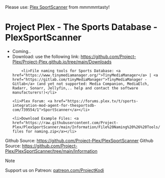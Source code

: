 


Please use: <a href="https://github.com/mmmmmtasty/SportScanner">Plex SportScanner</a> from mmmmmtasty!

# Project Plex - The Sports Database - PlexSportScanner 

<p align="left">
    
<ul>
    <li>Coming..</li>
    <li>Download: use the following link: <a href="https://github.com/Project-Plex/Project-Plex.github.io/tree/main/Downloads">https://github.com/Project-Plex/Project-Plex.github.io/tree/main/Downloads</a></li>
    
        <li>File naming tools for Sports Database: <a href="https://www.tinymediamanager.org/">TinyMediaManager</a> | <a href="https://gitlab.com/tinyMediaManager">TinyMediaManager - Gitlab</a> (and yet not supported: Media Companion, MediaElch, Radarr, Sonarr, Jellyfin,.. help and contact the software manufacturers!)</li>
        
    <li>Plex Forum: <a href="https://forums.plex.tv/t/sports-integration-mod-agent-for-thesportsdb-com/739554/1">SportScanner</a></li>
    
    <li>Download Example Files: <a href="https://raw.githubusercontent.com/Project-Plex/PlexSportScanner/main/Information/File%20Naming%20%26%20Tools/Example%20files%20for%20naming/Example%20files%20for%20naming.zip">Example files for naming.zip</a></li>
    
  </ul>
  </p>

Github Source: <a href="https://github.com/Project-Plex/PlexSportScanner">https://github.com/Project-Plex/PlexSportScanner</a>
Github Source: <a href="https://github.com/Project-Plex/PlexSportScanner/tree/main/Information">https://github.com/Project-Plex/PlexSportScanner/tree/main/Information</a>
  

> [!NOTE]
> Support us on Patreon: <a href="https://patreon.com/ProjectKodi">patreon.com/ProjectKodi</a>

